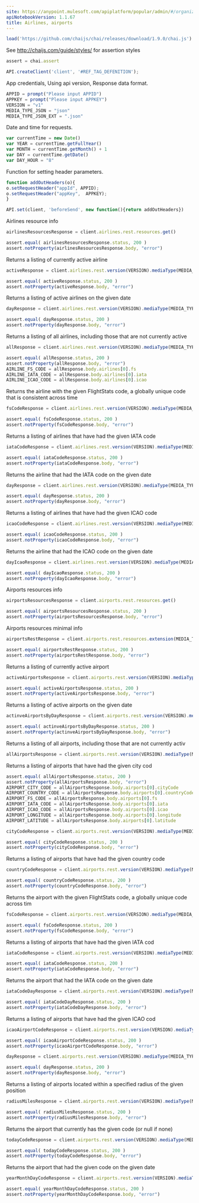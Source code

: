 ```yaml
---
site: https://anypoint.mulesoft.com/apiplatform/popular/admin/#/organizations/52560d3f-c37a-409d-9887-79e0a9a9ecff/dashboard/apis/19695/versions/21040/portal/pages/34343/edit
apiNotebookVersion: 1.1.67
title: Airlines, airports
---
```


```javascript
load('https://github.com/chaijs/chai/releases/download/1.9.0/chai.js')
```

See http://chaijs.com/guide/styles/ for assertion styles

```javascript
assert = chai.assert
```

```javascript
API.createClient('client', '#REF_TAG_DEFENITION');
```

App credentials, Using api version, Response data format.

```javascript
APPID = prompt("Please input APPID")
APPKEY = prompt("Please input APPKEY")
VERSION = "v1"
MEDIA_TYPE_JSON = "json"
MEDIA_TYPE_JSON_EXT = ".json"
```

Date and time for requests.

```javascript
var currentTime = new Date()
var YEAR = currentTime.getFullYear()
var MONTH = currentTime.getMonth() + 1
var DAY = currentTime.getDate()
var DAY_HOUR = "8"
```

Function for setting header parameters.

```javascript
function addOutHeaders(o){
o.setRequestHeader("appId", APPID);
o.setRequestHeader("appKey",  APPKEY);
}
```

```javascript
API.set(client, 'beforeSend', new function(){return addOutHeaders})
```

Airlines resource info

```javascript
airlinesResourcesResponse = client.airlines.rest.resources.get()
```

```javascript
assert.equal( airlinesResourcesResponse.status, 200 )
assert.notProperty(airlinesResourcesResponse.body, "error")
```

Returns a listing of currently active airline

```javascript
activeResponse = client.airlines.rest.version(VERSION).mediaType(MEDIA_TYPE_JSON).active.get()
```

```javascript
assert.equal( activeResponse.status, 200 )
assert.notProperty(activeResponse.body, "error")
```

Returns a listing of active airlines on the given date

```javascript
dayResponse = client.airlines.rest.version(VERSION).mediaType(MEDIA_TYPE_JSON).active.year(YEAR).month(MONTH).day(DAY).get()
```

```javascript
assert.equal( dayResponse.status, 200 )
assert.notProperty(dayResponse.body, "error")
```

Returns a listing of all airlines, including those that are not currently active

```javascript
allResponse = client.airlines.rest.version(VERSION).mediaType(MEDIA_TYPE_JSON).all.get()
```

```javascript
assert.equal( allResponse.status, 200 )
assert.notProperty(allResponse.body, "error")
AIRLINE_FS_CODE = allResponse.body.airlines[0].fs 
AIRLINE_IATA_CODE = allResponse.body.airlines[0].iata 
AIRLINE_ICAO_CODE = allResponse.body.airlines[0].icao
```

Returns the airline with the given FlightStats code, a globally unique code that is consistent across time

```javascript
fsCodeResponse = client.airlines.rest.version(VERSION).mediaType(MEDIA_TYPE_JSON).fs.code(AIRLINE_FS_CODE).get()
```

```javascript
assert.equal( fsCodeResponse.status, 200 )
assert.notProperty(fsCodeResponse.body, "error")
```

Returns a listing of airlines that have had the given IATA code

```javascript
iataCodeResponse = client.airlines.rest.version(VERSION).mediaType(MEDIA_TYPE_JSON).iata.iataCode(AIRLINE_IATA_CODE).get()
```

```javascript
assert.equal( iataCodeResponse.status, 200 )
assert.notProperty(iataCodeResponse.body, "error")
```

Returns the airline that had the IATA code on the given date

```javascript
dayResponse = client.airlines.rest.version(VERSION).mediaType(MEDIA_TYPE_JSON).iata.iataCode(AIRLINE_IATA_CODE).year(YEAR).month(MONTH).day(DAY).get()
```

```javascript
assert.equal( dayResponse.status, 200 )
assert.notProperty(dayResponse.body, "error")
```

Returns a listing of airlines that have had the given ICAO code

```javascript
icaoCodeResponse = client.airlines.rest.version(VERSION).mediaType(MEDIA_TYPE_JSON).icao.icaoCode(AIRLINE_ICAO_CODE).get()
```

```javascript
assert.equal( icaoCodeResponse.status, 200 )
assert.notProperty(icaoCodeResponse.body, "error")
```

Returns the airline that had the ICAO code on the given date

```javascript
dayIcaoResponse = client.airlines.rest.version(VERSION).mediaType(MEDIA_TYPE_JSON).icao.icaoCode(AIRLINE_ICAO_CODE).year(YEAR).month(MONTH).day(DAY).get()
```

```javascript
assert.equal( dayIcaoResponse.status, 200 )
assert.notProperty(dayIcaoResponse.body, "error")
```

Airports resources info

```javascript
airportsResourcesResponse = client.airports.rest.resources.get()
```

```javascript
assert.equal( airportsResourcesResponse.status, 200 )
assert.notProperty(airportsResourcesResponse.body, "error")
```

Airports resources minimal info

```javascript
airportsRestResponse = client.airports.rest.resources.extension(MEDIA_TYPE_JSON_EXT).get()
```

```javascript
assert.equal( airportsRestResponse.status, 200 )
assert.notProperty(airportsRestResponse.body, "error")
```

Returns a listing of currently active airport

```javascript
activeAirportsResponse = client.airports.rest.version(VERSION).mediaType(MEDIA_TYPE_JSON).active.get()
```

```javascript
assert.equal( activeAirportsResponse.status, 200 )
assert.notProperty(activeAirportsResponse.body, "error")
```

Returns a listing of active airports on the given date

```javascript
actinveAirportsByDayResponse = client.airports.rest.version(VERSION).mediaType(MEDIA_TYPE_JSON).active.year(YEAR).month(MONTH).day(DAY).get()
```

```javascript
assert.equal( actinveAirportsByDayResponse.status, 200 )
assert.notProperty(actinveAirportsByDayResponse.body, "error")
```

Returns a listing of all airports, including those that are not currently activ

```javascript
allAirportsResponse = client.airports.rest.version(VERSION).mediaType(MEDIA_TYPE_JSON).all.get()
```

Returns a listing of airports that have had the given city cod

```javascript
assert.equal( allAirportsResponse.status, 200 )
assert.notProperty(allAirportsResponse.body, "error")
AIRPORT_CITY_CODE = allAirportsResponse.body.airports[0].cityCode
AIRPORT_COUNTRY_CODE = allAirportsResponse.body.airports[0].countryCode
AIRPORT_FS_CODE = allAirportsResponse.body.airports[0].fs
AIRPORT_IATA_CODE = allAirportsResponse.body.airports[0].iata
AIRPORT_ICAO_CODE = allAirportsResponse.body.airports[0].icao
AIRPORT_LONGITUDE = allAirportsResponse.body.airports[0].longitude
AIRPORT_LATITUDE = allAirportsResponse.body.airports[0].latitude
```

```javascript
cityCodeResponse = client.airports.rest.version(VERSION).mediaType(MEDIA_TYPE_JSON).cityCode.cityCode(AIRPORT_CITY_CODE).get()
```

```javascript
assert.equal( cityCodeResponse.status, 200 )
assert.notProperty(cityCodeResponse.body, "error")
```

Returns a listing of airports that have had the given country code

```javascript
countryCodeResponse = client.airports.rest.version(VERSION).mediaType(MEDIA_TYPE_JSON).countryCode.countryCode(AIRPORT_COUNTRY_CODE).get()
```

```javascript
assert.equal( countryCodeResponse.status, 200 )
assert.notProperty(countryCodeResponse.body, "error")
```

Returns the airport with the given FlightStats code, a globally unique code across tim

```javascript
fsCodeResponse = client.airports.rest.version(VERSION).mediaType(MEDIA_TYPE_JSON).fs.code(AIRPORT_FS_CODE).get()
```

```javascript
assert.equal( fsCodeResponse.status, 200 )
assert.notProperty(fsCodeResponse.body, "error")
```

Returns a listing of airports that have had the given IATA cod

```javascript
iataCodeResponse = client.airports.rest.version(VERSION).mediaType(MEDIA_TYPE_JSON).iata.iataCode(AIRPORT_IATA_CODE).get()
```

```javascript
assert.equal( iataCodeResponse.status, 200 )
assert.notProperty(iataCodeResponse.body, "error")
```

Returns the airport that had the IATA code on the given date

```javascript
iataCodeDayResponse = client.airports.rest.version(VERSION).mediaType(MEDIA_TYPE_JSON).iata.iataCode(AIRPORT_IATA_CODE).year(YEAR).month(MONTH).day(DAY).get()
```

```javascript
assert.equal( iataCodeDayResponse.status, 200 )
assert.notProperty(iataCodeDayResponse.body, "error")
```

Returns a listing of airports that have had the given ICAO cod

```javascript
icaoAirportCodeResponse = client.airports.rest.version(VERSION).mediaType(MEDIA_TYPE_JSON).icao.icaoCode(AIRPORT_ICAO_CODE).get()
```

```javascript
assert.equal( icaoAirportCodeResponse.status, 200 )
assert.notProperty(icaoAirportCodeResponse.body, "error")
```

```javascript
dayResponse = client.airports.rest.version(VERSION).mediaType(MEDIA_TYPE_JSON).icao.icaoCode(AIRPORT_ICAO_CODE).year(YEAR).month(MONTH).day(DAY).get()
```

```javascript
assert.equal( dayResponse.status, 200 )
assert.notProperty(dayResponse.body, "error")
```

Returns a listing of airports located within a specified radius of the given position

```javascript
radiusMilesResponse = client.airports.rest.version(VERSION).mediaType(MEDIA_TYPE_JSON).withinRadius.longitude(AIRPORT_LONGITUDE).latitude(AIRPORT_LATITUDE).radiusMiles("50").get()
```

```javascript
assert.equal( radiusMilesResponse.status, 200 )
assert.notProperty(radiusMilesResponse.body, "error")
```

Returns the airport that currently has the given code (or null if none)

```javascript
todayCodeResponse = client.airports.rest.version(VERSION).mediaType(MEDIA_TYPE_JSON).code("PDX").today.get()
```

```javascript
assert.equal( todayCodeResponse.status, 200 )
assert.notProperty(todayCodeResponse.body, "error")
```

Returns the airport that had the given code on the given date

```javascript
yearMonthDayCodeResponse = client.airports.rest.version(VERSION).mediaType(MEDIA_TYPE_JSON).code("PDX").year(YEAR).month(MONTH).day(DAY).get()
```

```javascript
assert.equal( yearMonthDayCodeResponse.status, 200 )
assert.notProperty(yearMonthDayCodeResponse.body, "error")
```